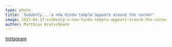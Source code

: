 ```yaml
---
type: photo
title: 'Suddenly... a new Hindu temple appears around the corner'
image: 2015-04-17-suddenly-a-new-hindu-temple-appears-around-the-corner.jpg
author: Matthias Kretschmann
---
```


[Instagram](https://instagram.com/p/08ngIbtSvs/)
